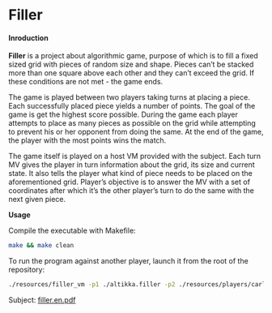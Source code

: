# Filler

#### **Inroduction**

**Filler** is a project about algorithmic game, purpose of which is to fill a fixed sized grid with pieces of random size and shape. Pieces can’t be stacked more than one square above each other and they can’t exceed the grid. If these conditions are not met - the game ends.

The game is played between two players taking turns at placing a piece. Each successfully placed piece yields a number of points. The goal of the game is get the highest score possible. During the game each player attempts to place as many pieces as possible on the grid while attempting to prevent his or her opponent from doing the same. At the end of the game, the player with the most points wins the match.

The game itself is played on a host VM provided with the subject. Each turn MV gives the player in turn information about the grid, its size and current state. It also tells the player what kind of piece needs to be placed on the aforementioned grid. Player’s objective is to answer the MV with a set of coordinates after which it’s the other player’s turn to do the same with the next given piece.

**Usage**

Compile the executable with Makefile:

```bash
make && make clean
```

To run the program against another player, launch it from the root of the repository:

```bash
./resources/filler_vm -p1 ./altikka.filler -p2 ./resources/players/carli.filler -f ./resources/maps/map02
```

Subject: [filler.en.pdf](https://cdn.intra.42.fr/pdf/pdf/6630/filler.en.pdf)
